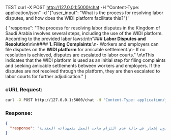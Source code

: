 TEST
curl -X POST http://127.0.0.1:5000/chat -H "Content-Type: application/json" -d '{"user_input": "What is the process for resolving labor disputes, and how does the WIDI platform facilitate this?"}'


{
  "response": "The process for resolving labor disputes in the Kingdom of Saudi Arabia involves several steps, including the use of the WIDI platform. According to the provided labor laws:\n\n\"### **Labor Disputes and Resolution**\n\n#### **1. Filing Complaints**:\n- Workers and employers can file disputes on the **WIDI platform** for amicable settlement.\n- If no resolution is achieved, disputes are escalated to labor courts.\" \n\nThis indicates that the WIDI platform is used as an initial step for filing complaints and seeking amicable settlements between workers and employers. If the disputes are not resolved through the platform, they are then escalated to labor courts for further adjudication."
}


### cURL Request:
```bash
curl -X POST http://127.0.0.1:5000/chat -H "Content-Type: application/json" -d '{"user_input": "ما هي الحالات التي يحق فيها للعامل ترك العمل دون إشعار مع الاحتفاظ بحقوقه؟"}'
```

### Response:
```json
{
  "response": "يحق للعامل ترك العمل دون إشعار في حالة عدم التزام صاحب العمل بتعهداته العقدية. وفقًا للمعلومات المقدمة: \"يمكن للعامل ترك العمل دون إشعار في حالة عدم التزام صاحب العمل بتعهداته العقدية.\""
}
```